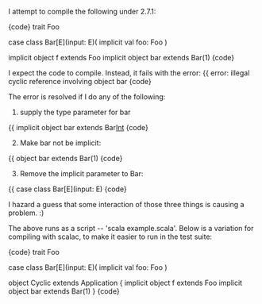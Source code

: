 I attempt to compile the following under 2.7.1:

{code}
trait Foo

case class Bar[E](input: E)( implicit val foo: Foo ) 

implicit object f extends Foo
implicit object bar extends Bar(1)
{code}

I expect the code to compile. Instead, it fails with the error:
{{ 
error: illegal cyclic reference involving object bar 
{code}

The error is resolved if I do any of the following:

1. supply the type parameter for bar

{{ 
implicit object bar extends Bar[Int](1) 
{code}

2. Make bar not be implicit:

{{ 
object bar extends Bar(1) 
{code}

3. Remove the implicit parameter to Bar:

{{ 
case class Bar[E](input: E) 
{code}

I hazard a guess that some interaction of those three things is causing a problem. :)


The above runs as a script -- 'scala example.scala'.
Below is a variation for compiling with scalac, to make it easier to run in the test suite:

{code}
trait Foo

case class Bar[E](input: E)( implicit val foo: Foo ) 

object Cyclic extends Application {
  implicit object f extends Foo
  implicit object bar extends Bar(1)
}
{code}
